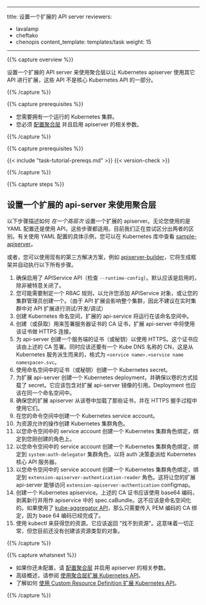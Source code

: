 <!--
---
title: Setup an extension API server
reviewers:
- lavalamp
- cheftako
- chenopis
content_template: templates/task
weight: 15
---
-->
---
title: 设置一个扩展的 API server
reviewers:
- lavalamp
- cheftako
- chenopis
content_template: templates/task
weight: 15
---

{{% capture overview %}}

<!--
Setting up an extension API server to work the aggregation layer allows the Kubernetes apiserver to be extended with additional APIs, which are not part of the core Kubernetes APIs.
-->
设置一个扩展的 API server 来使用聚合层以让 Kubernetes apiserver 使用其它 API 进行扩展，这些 API 不是核心 Kubernetes API 的一部分。

{{% /capture %}}

{{% capture prerequisites %}}

<!--
* You need to have a Kubernetes cluster running.
* You must [configure the aggregation layer](/docs/tasks/access-kubernetes-api/configure-aggregation-layer/) and enable the apiserver flags.
-->
* 您需要拥有一个运行的 Kubernetes 集群。
* 您必须 [配置聚合层](/docs/tasks/access-kubernetes-api/configure-aggregation-layer/) 并且启用 apiserver 的相关参数。

{{% /capture %}}

{{% capture prerequisites %}}

{{< include "task-tutorial-prereqs.md" >}} {{< version-check >}}

{{% /capture %}}

{{% capture steps %}}

<!--
## Setup an extension api-server to work with the aggregation layer

The following steps describe how to set up an extension-apiserver *at a high level*. These steps apply regardless if you're using YAML configs or using APIs. An attempt is made to specifically identify any differences between the two. For a concrete example of how they can be implemented using YAML configs, you can look at the [sample-apiserver](https://github.com/kubernetes/sample-apiserver/blob/master/README.md) in the Kubernetes repo.

Alternatively, you can use an existing 3rd party solution, such as [apiserver-builder](https://github.com/Kubernetes-incubator/apiserver-builder/blob/master/README.md), which should generate a skeleton and automate all of the following steps for you.
-->
## 设置一个扩展的 api-server 来使用聚合层

以下步骤描述如何 *在一个高层次* 设置一个扩展的 apiserver。无论您使用的是 YAML 配置还是使用 API，这些步骤都适用。目前我们正在尝试区分出两者的区别。有关使用 YAML 配置的具体示例，您可以在 Kubernetes 库中查看 [sample-apiserver](https://github.com/kubernetes/sample-apiserver/blob/master/README.md)。

或者，您可以使用现有的第三方解决方案，例如 [apiserver-builder](https://github.com/Kubernetes-incubator/apiserver-builder/blob/master/README.md)，它将生成框架并自动执行以下所有步骤。

<!--
1. Make sure the APIService API is enabled (check `--runtime-config`). It should be on by default, unless it's been deliberately turned off in your cluster.
1. You may need to make an RBAC rule allowing you to add APIService objects, or get your cluster administrator to make one. (Since API extensions affect the entire cluster, it is not recommended to do testing/development/debug of an API extension in a live cluster.)
1. Create the Kubernetes namespace you want to run your extension api-service in.
1. Create/get a CA cert to be used to sign the server cert the extension api-server uses for HTTPS.
1. Create a server cert/key for the api-server to use for HTTPS. This cert should be signed by the above CA. It should also have a CN of the Kube DNS name. This is derived from the Kubernetes service and be of the form `<service name>.<service name namespace>.svc`
1. Create a Kubernetes secret with the server cert/key in your namespace.
1. Create a Kubernetes deployment for the extension api-server and make sure you are loading the secret as a volume. It should contain a reference to a working image of your extension api-server. The deployment should also be in your namespace.
1. Make sure that your extension-apiserver loads those certs from that volume and that they are used in the HTTPS handshake.
1. Create a Kubernetes service account in your namespace.
1. Create a Kubernetes cluster role for the operations you want to allow on your resources.
1. Create a Kubernetes cluster role binding from the service account in your namespace to the cluster role you just created.
1. Create a Kubernetes cluster role binding from the service account in your namespace to the `system:auth-delegator` cluster role to delegate auth decisions to the Kubernetes core API server.
1. Create a Kubernetes role binding from the service account in your namespace to the `extension-apiserver-authentication-reader` role. This allows your extension api-server to access the `extension-apiserver-authentication` configmap.
1. Create a Kubernetes apiservice. The CA cert above should be base64 encoded, stripped of new lines and used as the spec.caBundle in the apiservice. This should not be namespaced. If using the [kube-aggregator API](https://github.com/kubernetes/kube-aggregator/), only pass in the PEM encoded CA bundle because the base 64 encoding is done for you.
1. Use kubectl to get your resource. It should return "No resources found." Which means that everything worked but you currently have no objects of that resource type created yet.
-->
1. 确保启用了 APIService API（检查 `--runtime-config`）。默认应该是启用的，除非被特意关闭了。
1. 您可能需要制定一个 RBAC 规则，以允许您添加 APIService 对象，或让您的集群管理员创建一个。（由于 API 扩展会影响整个集群，因此不建议在实时集群中对 API 扩展进行测试/开发/调试）
1. 创建 Kubernetes 命名空间，扩展的 api-service 将运行在该命名空间中。
1. 创建（或获取）用来签署服务器证书的 CA 证书，扩展 api-server 中将使用该证书做 HTTPS 连接。
1. 为 api-server 创建一个服务端的证书（或秘钥）以使用 HTTPS。这个证书应该由上述的 CA 签署。同时应该还要有一个 Kube DNS 名称的 CN，这是从 Kubernetes 服务派生而来的，格式为 `<service name>.<service name namespace>.svc`。
1. 使用命名空间中的证书（或秘钥）创建一个 Kubernetes secret。
1. 为扩展 api-server 创建一个 Kubernetes deployment，并确保以卷的方式挂载了 secret。它应该包含对扩展 api-server 镜像的引用。Deployment 也应该在同一个命名空间中。
1. 确保您的扩展 apiserver 从该卷中加载了那些证书，并在 HTTPS 握手过程中使用它们。
1. 在您的命令空间中创建一个 Kubernetes service account。
1. 为资源允许的操作创建 Kubernetes 集群角色。
1. 以您命令空间中的 service account 创建一个 Kubernetes 集群角色绑定，绑定到您刚创建的角色上。
1. 以您命令空间中的 service account 创建一个 Kubernetes 集群角色绑定，绑定到 `system:auth-delegator` 集群角色，以将 auth 决策委派给 Kubernetes 核心 API 服务器。
1. 以您命令空间中的 service account 创建一个 Kubernetes 集群角色绑定，绑定到 `extension-apiserver-authentication-reader` 角色。这将让您的扩展 api-server 能够访问 `extension-apiserver-authentication` configmap。
1. 创建一个 Kubernetes apiservice。上述的 CA 证书应该使用 base64 编码，剥离新行并用作 apiservice 中的 spec.caBundle。这不应该是命名空间化的。如果使用了 [kube-aggregator API](https://github.com/kubernetes/kube-aggregator/)，那么只需要传入 PEM 编码的 CA 绑定，因为 base 64 编码已经完成了。
1. 使用 kubectl 来获得您的资源。它应该返回 "找不到资源"。这意味着一切正常，但您目前还没有创建该资源类型的对象。

{{% /capture %}}

{{% capture whatsnext %}}

<!--
* If you haven't already, [configure the aggregation layer](/docs/tasks/access-kubernetes-api/configure-aggregation-layer/) and enable the apiserver flags.
* For a high level overview, see [Extending the Kubernetes API with the aggregation layer](/docs/concepts/api-extension/apiserver-aggregation).
* Learn how to [Extend the Kubernetes API Using Custom Resource Definitions](/docs/tasks/access-kubernetes-api/extend-api-custom-resource-definitions/).
-->
* 如果你还未配置，请 [配置聚合层](/docs/tasks/access-kubernetes-api/configure-aggregation-layer/) 并启用 apiserver 的相关参数。
* 高级概述，请参阅 [使用聚合层扩展 Kubernetes API](/docs/concepts/api-extension/apiserver-aggregation)。
* 了解如何 [使用 Custom Resource Definition 扩展 Kubernetes API](/docs/tasks/access-kubernetes-api/extend-api-custom-resource-definitions/)。

{{% /capture %}}